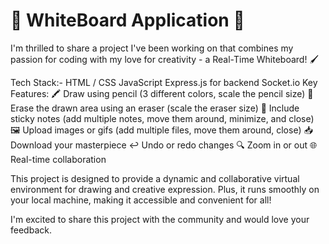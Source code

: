 # 🎨 WhiteBoard Application 🚀

I'm thrilled to share a project I've been working on that combines my passion for coding with my love for creativity - a Real-Time Whiteboard! 🖌️

Tech Stack:-
HTML /
CSS
JavaScript
Express.js for backend
Socket.io
Key Features:
🖍️ Draw using pencil (3 different colors, scale the pencil size)
🧽 Erase the drawn area using an eraser (scale the eraser size)
📌 Include sticky notes (add multiple notes, move them around, minimize, and close)
🖼️ Upload images or gifs (add multiple files, move them around, close)
📥 Download your masterpiece
↩️ Undo or redo changes
🔍 Zoom in or out
🌐 Real-time collaboration

This project is designed to provide a dynamic and collaborative virtual environment for drawing and creative expression. Plus, it runs smoothly on your local machine, making it accessible and convenient for all!

I'm excited to share this project with the community and would love your feedback.
